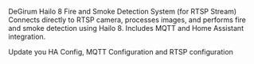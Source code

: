 DeGirum Hailo 8 Fire and Smoke Detection System (for RTSP Stream)
Connects directly to RTSP camera, processes images, and performs fire and smoke detection using Hailo 8.
Includes MQTT and Home Assistant integration.

Update you HA Config, MQTT Configuration and RTSP configuration 

    
